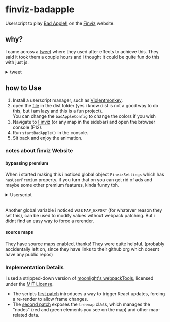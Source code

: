# finviz-badapple

Userscript to play [Bad Apple!!](https://en.wikipedia.org/wiki/Bad_Apple!!#Use_of_video_as_a_graphical_and_audio_test) on the [Finviz](https://finviz.com/map.ashx) website.

## why?

I came across a [tweet](https://x.com/ZenithVal/status/1910214425966968857) where they used after effects to achieve this. They said it took them a couple hours and i thought it could be quite fun do this with just js.

<details>
<summary>tweet</summary>
![Screenshot of the tweet which has a video reply to someone asking to make bad apple of "this"](https://github.com/user-attachments/assets/35cf5869-06e0-48cc-a6c1-9d5fbc659d71)
</details>

## how to Use

1. Install a userscript manager, such as [Violentmonkey](https://violentmonkey.github.io/get-it/).
2. open the [file](/dist/finviz_badapple.user.js) in the dist folder (yes i know dist is not a good way to do this, but i am lazy and this is a fun project).
</br>You can change the `badAppleConfig` to change the colors if you wish
3. Navigate to [Finviz](https://finviz.com/map.ashx) (or any map in the sidebar) and open the browser console (F12).
4. Run `startBadApple()` in the console.
5. Sit back and enjoy the animation.

### notes about finviz Website

#### bypassing premium 

When i started making this i noticed global object `FinvizSettings` which has `hasUserPremium` property. if you turn that on you can get rid of ads and maybe some other premium features, kinda funny tbh.

<details>
<summary>Userscript</summary>

```javascript
// ==UserScript==
// @name        Bypass Finviz Premium
// @namespace   Violentmonkey Scripts
// @match       https://finviz.com/*
// @grant       none
// @version     1.0
// @author      -
// @run-at      document-start
// @description 11.4.2025 klo 13.54.39
// ==/UserScript==

Object.defineProperty(window, "FinvizSettings", {
  configurable: false,
  enumerable: true,
  writable: false,
  value: {
    versionImages: 18,
    hasUserPremium: true,
    name: "",
    email: "",
    nodeChartsDomain: "https://charts2-node.finviz.com",
    hasUserStickyHeader: true,
    adsProvider: Infinity,
    hasRedesignEnabled: true,
    hasDarkTheme: true,
    hasEliteRedesign: true,
    quoteSearchExt: "",
    isJoinBannerVisible: false,
    hasCustomExtendedHoursEnabled: true,
  }
});
```

</details>
</br>

Another global variable i noticed was `MAP_EXPORT` (for whatever reason they set this), can be used to modify values without webpack patching. But i didnt find an easy way to force a rerender.

#### source maps

They have source maps enabled, thanks! They were quite helpful. (probably accidentally left on, since they have links to their github org which doesnt have any public repos)

### Implementation Details

I used a stripped-down version of [moonlight's webpackTools](https://github.com/moonlight-mod/webpackTools), licensed under the [MIT License](https://github.com/moonlight-mod/webpackTools/blob/86f9f7cf99843dd69da86bcea63e7fd0d0a2f766/LICENSE).

- The scripts [first patch](/src/index.js#L4-12) introduces a way to trigger React updates, forcing a re-render to allow frame changes.
- The [second patch](/src/index.js#L13-20) exposes the `treemap` class, which manages the "nodes" (red and green elements you see on the map) and other map-related data.
